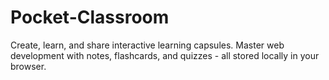 # Pocket-Classroom
Create, learn, and share interactive learning capsules. Master web development with notes, flashcards, and quizzes - all stored locally in your browser.
